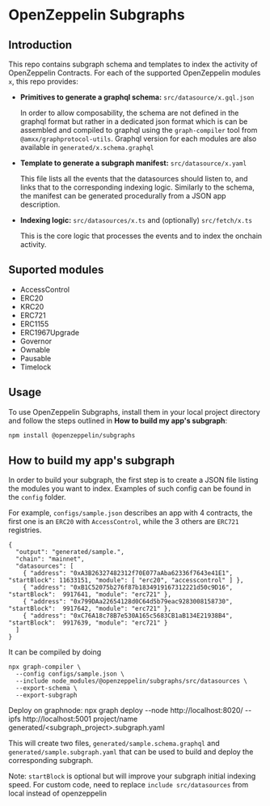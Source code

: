 # OpenZeppelin Subgraphs

## Introduction

This repo contains subgraph schema and templates to index the activity of OpenZeppelin Contracts. For each of the supported OpenZeppelin modules `x`, this repo provides:

- **Primitives to generate a graphql schema:** `src/datasource/x.gql.json`

  In order to allow composability, the schema are not defined in the graphql format but rather in a dedicated json format which is can be assembled and compiled to graphql using the `graph-compiler` tool from `@amxx/graphprotocol-utils`. Graphql version for each modules are also available in `generated/x.schema.graphql`

- **Template to generate a subgraph manifest:** `src/datasource/x.yaml`

  This file lists all the events that the datasources should listen to, and links that to the corresponding indexing logic. Similarly to the schema, the manifest can be generated procedurally from a JSON app description.

- **Indexing logic:** `src/datasources/x.ts` and (optionally) `src/fetch/x.ts`

  This is the core logic that processes the events and to index the onchain activity.

## Suported modules

- AccessControl
- ERC20
- KRC20
- ERC721
- ERC1155
- ERC1967Upgrade
- Governor
- Ownable
- Pausable
- Timelock

<!--
PaymentSplitter
ERC20Snapshot
ERC20Votes
ERC777
Escrow
-->

## Usage

To use OpenZeppelin Subgraphs, install them in your local project directory and follow the steps outlined in __How to build my app's subgraph__:

```sh
npm install @openzeppelin/subgraphs
```

## How to build my app's subgraph

In order to build your subgraph, the first step is to create a JSON file listing the modules you want to index. Examples of such config can be found in the `config` folder.

For example, `configs/sample.json` describes an app with 4 contracts, the first one is an `ERC20` with `AccessControl`, while the 3 others are `ERC721` registries.

```
{
  "output": "generated/sample.",
  "chain": "mainnet",
  "datasources": [
    { "address": "0xA3B26327482312f70E077aAba62336f7643e41E1", "startBlock": 11633151, "module": [ "erc20", "accesscontrol" ] },
    { "address": "0xB1C52075b276f87b1834919167312221d50c9D16", "startBlock":  9917641, "module": "erc721" },
    { "address": "0x799DAa22654128d0C64d5b79eac9283008158730", "startBlock":  9917642, "module": "erc721" },
    { "address": "0xC76A18c78B7e530A165c5683CB1aB134E21938B4", "startBlock":  9917639, "module": "erc721" }
  ]
}
```

It can be compiled by doing

```
npx graph-compiler \
  --config configs/sample.json \
  --include node_modules/@openzeppelin/subgraphs/src/datasources \
  --export-schema \
  --export-subgraph
```

Deploy on graphnode:
npx graph deploy --node http://localhost:8020/ --ipfs http://localhost:5001 project/name generated/<subgraph_project>.subgraph.yaml

This will create two files, `generated/sample.schema.graphql` and `generated/sample.subgraph.yaml` that can be used to build and deploy the corresponding subgraph.

Note: `startBlock` is optional but will improve your subgraph initial indexing speed.
For custom code, need to replace ```include src/datasources``` from local instead of openzeppelin
